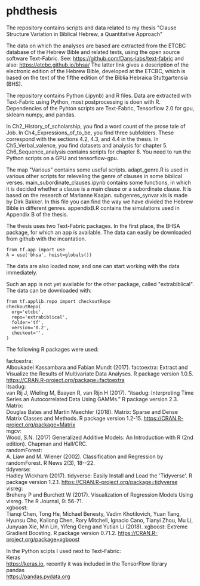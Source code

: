 # phdthesis
The repository contains scripts and data related to my thesis "Clause Structure Variation in Biblical Hebrew, a Quantitative Approach"

The data on which the analyses are based are extracted from the ETCBC database of the Hebrew Bible and related texts, 
using the open source software Text-Fabric. See: https://github.com/Dans-labs/text-fabric and also: https://etcbc.github.io/bhsa/
The latter link gives a description of the electronic edition of the Hebrew Bible, developed at the ETCBC, which is based on the text
of the fifthe edition of the Biblia Hebraica Stuttgartensia (BHS).

The repository contains Python (.ipynb) and R files. Data are extracted with Text-Fabric using Python, most postprocessing is doen with R.
Dependencies of the Pyhton scripts are Text-Fabric, Tensorflow 2.0 for gpu, sklearn numpy, and pandas.

In Ch2_History_of_scholarship, you find a word count of the prose tale of Job.
In Ch4_Expressions_of_to_be, you find three subfolders. These correspond with the sections 4.2, 4.3, and 4.4 in the thesis.
In Ch5_Verbal_valence, you find datasets and analysis for chapter 5.
Ch6_Sequence_analysis contains scripts for chapter 6. You need to run the Python scripts on a GPU and tensorflow-gpu.

The map "Various" contains some useful scripts. adapt_genre.R is used in various other scripts for releveling the genre of clauses in some biblical verses. main_subordinate_clauses.ipynb contains some functions, in which it is decided whether a clause is a main clause or a subordinate clause. It is based on the research of Marianne Kaajan. subgenres_synvar.xls is made by Dirk Bakker. In this file you can find the way we have divided the Hebrew Bible in different genres. appendixB.R contains the simulations used in Appendix B of the thesis.

The thesis uses two Text-Fabric packages. In the first place, the BHSA package, for which an app is available. The data can easily be downloaded from github with the incantation.

```
from tf.app import use
A = use('bhsa', hoist=globals())
```
The data are also loaded now, and one can start working with the data immediately.

Such an app is not yet available for the other package, called "extrabiblical". The data can be downloaded with:
```
from tf.applib.repo import checkoutRepo
checkoutRepo(
  org='etcbc',
  repo='extrabiblical',
  folder='tf',
  version='0.2',
  checkout='',
)
```


The following R packages were used:

factoextra:  
Alboukadel Kassambara and Fabian Mundt (2017). factoextra: Extract and Visualize the Results of Multivariate Data Analyses. R package version 1.0.5. https://CRAN.R-project.org/package=factoextra  
itsadug:  
van Rij J, Wieling M, Baayen R, van Rijn H (2017). “itsadug: Interpreting Time Series an Autocorrelated Data Using GAMMs.” R package version 2.3.  
Matrix:  
Douglas Bates and Martin Maechler (2018). Matrix: Sparse and Dense Matrix Classes and Methods. R package version 1.2-15. https://CRAN.R-project.org/package=Matrix  
mgcv:  
Wood, S.N. (2017) Generalized Additive Models: An Introduction with R (2nd edition). Chapman and Hall/CRC.  
randomForest:  
A. Liaw and M. Wiener (2002). Classification and Regression by randomForest. R News 2(3), 18--22.  
tidyverse:  
Hadley Wickham (2017). tidyverse: Easily Install and Load the 'Tidyverse'. R package version 1.2.1. https://CRAN.R-project.org/package=tidyverse  
visreg:  
Breheny P and Burchett W (2017). Visualization of Regression Models Using visreg. The R Journal, 9: 56-71.  
xgboost:  
Tianqi Chen, Tong He, Michael Benesty, Vadim Khotilovich, Yuan Tang, Hyunsu Cho, Kailong Chen, Rory Mitchell, Ignacio Cano, Tianyi Zhou, Mu Li, Junyuan Xie, Min Lin, Yifeng Geng and Yutian Li (2018). xgboost: Extreme Gradient Boosting. R package version 0.71.2.
https://CRAN.R-project.org/package=xgboost  

In the Python scipts I used next to Text-Fabric:  
Keras  
https://keras.io, recently it was included in the TensorFlow library    
pandas  
https://pandas.pydata.org  




